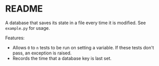README
======

A database that saves its state in a file every time it is modified.
See `example.py` for usage.

Features:

* Allows `0` to `n` tests to be run on setting a variable.  If these tests don't pass, an exception is raised.
* Records the time that a database key is last set.  

